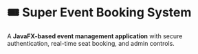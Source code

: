 # 🎟️ Super Event Booking System  

A **JavaFX-based event management application** with secure authentication, real-time seat booking, and admin controls. 
